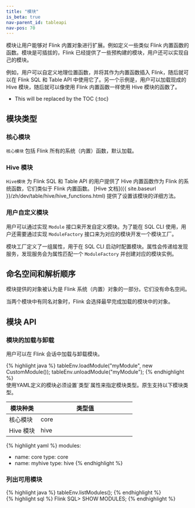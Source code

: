 ```yaml
---
title: "模块"
is_beta: true
nav-parent_id: tableapi
nav-pos: 70
---
```

<!--
Licensed to the Apache Software Foundation (ASF) under one
or more contributor license agreements.  See the NOTICE file
distributed with this work for additional information
regarding copyright ownership.  The ASF licenses this file
to you under the Apache License, Version 2.0 (the
"License"); you may not use this file except in compliance
with the License.  You may obtain a copy of the License at

  http://www.apache.org/licenses/LICENSE-2.0

Unless required by applicable law or agreed to in writing,
software distributed under the License is distributed on an
"AS IS" BASIS, WITHOUT WARRANTIES OR CONDITIONS OF ANY
KIND, either express or implied.  See the License for the
specific language governing permissions and limitations
under the License.
-->
模块让用户能够对 Flink 内置对象进行扩展。例如定义一些类似 Flink 内置函数的函数。模块是可插拔的，Flink 已经提供了一些预构建的模块，用户还可以实现自己的模块。

例如，用户可以自定义地理位置函数，并将其作为内置函数插入 Flink，随后就可以在 Flink SQL 和 Table API 中使用它了。另一个示例是，用户可以加载现成的 Hive 模块，随后就可以像使用 Flink 内置函数一样使用 Hive 模块的函数了。

* This will be replaced by the TOC
{:toc}

## 模块类型

### 核心模块

`核心模块` 包括 Flink 所有的系统（内置）函数，默认加载。

### Hive 模块

 `Hive模块` 为 Flink SQL 和 Table API 的用户提供了 Hive 内置函数作为 Flink 的系统函数，它们类似于 Flink 内置函数。 [Hive 文档]({{ site.baseurl }}/zh/dev/table/hive/hive_functions.html) 提供了设置该模块的详细方法。

### 用户自定义模块

用户可以通过实现 `Module` 接口来开发自定义模块。为了能在 SQL CLI 使用，用户还需要通过实现 `ModuleFactory` 接口来为对应的模块开发一个模块工厂。

模块工厂定义了一组属性，用于在 SQL CLI 启动时配置模块。属性会传递给发现服务，发现服务会为属性匹配一个 `ModuleFactory` 并创建对应的模块实例。 


## 命名空间和解析顺序

模块提供的对象被认为是 Flink 系统（内置）对象的一部分。它们没有命名空间。

当两个模块中有同名对象时，Flink 会选择最早完成加载的模块中的对象。

## 模块 API

### 模块的加载与卸载

用户可以在 Flink 会话中加载与卸载模块。

<div class="codetabs" markdown="1">
<div data-lang="Java/Scala" markdown="1">
{% highlight java %}
tableEnv.loadModule("myModule", new CustomModule());
tableEnv.unloadModule("myModule");
{% endhighlight %}
</div>
<div data-lang="YAML" markdown="1">
使用YAML定义的模块必须设置`类型`属性来指定模块类型。原生支持以下模块类型。


<table class="table table-bordered">
  <thead>
    <tr>
      <th class="text-center" style="width: 25%">模块种类</th>
      <th class="text-center">类型值</th>
    </tr>
  </thead>
  <tbody>
    <tr>
        <td class="text-center">核心模块</td>
        <td class="text-center">core</td>
    </tr>
    <tr>
        <td class="text-center">Hive 模块</td>
        <td class="text-center">hive</td>
    </tr>
  </tbody>
</table>

{% highlight yaml %}
modules:

   - name: core
     type: core
   - name: myhive
     type: hive
{% endhighlight %}
</div>
</div>


### 列出可用模块

<div class="codetabs" markdown="1">
<div data-lang="Java/Scala" markdown="1">
{% highlight java %}
tableEnv.listModules();
{% endhighlight %}
</div>
<div data-lang="SQL" markdown="1">
{% highlight sql %}
Flink SQL> SHOW MODULES;
{% endhighlight %}
</div>
</div>
